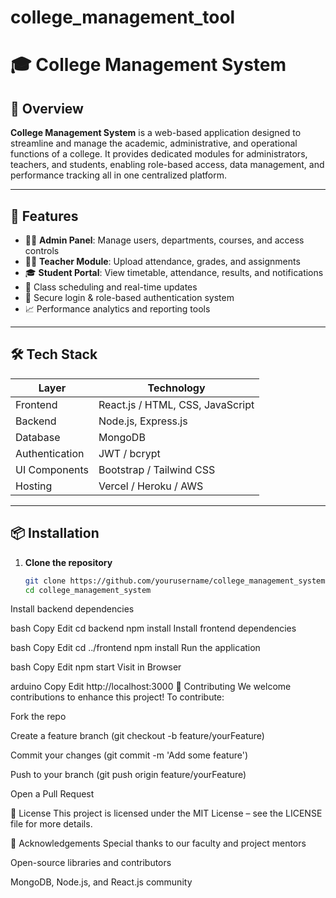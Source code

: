 # college_management_tool

# 🎓 College Management System

## 📌 Overview

**College Management System** is a web-based application designed to streamline and manage the academic, administrative, and operational functions of a college. It provides dedicated modules for administrators, teachers, and students, enabling role-based access, data management, and performance tracking all in one centralized platform.

---


## 🚀 Features

- 🧑‍💼 **Admin Panel**: Manage users, departments, courses, and access controls
- 👨‍🏫 **Teacher Module**: Upload attendance, grades, and assignments
- 🎓 **Student Portal**: View timetable, attendance, results, and notifications
- 📅 Class scheduling and real-time updates
- 📑 Secure login & role-based authentication system
- 📈 Performance analytics and reporting tools

---

## 🛠️ Tech Stack

| Layer        | Technology        |
|--------------|-------------------|
| Frontend     | React.js / HTML, CSS, JavaScript |
| Backend      | Node.js, Express.js |
| Database     | MongoDB |
| Authentication | JWT / bcrypt |
| UI Components | Bootstrap / Tailwind CSS |
| Hosting      | Vercel / Heroku / AWS |

---

## 📦 Installation

1. **Clone the repository**
   ```bash
   git clone https://github.com/yourusername/college_management_system.git
   cd college_management_system
Install backend dependencies

bash
Copy
Edit
cd backend
npm install
Install frontend dependencies

bash
Copy
Edit
cd ../frontend
npm install
Run the application

bash
Copy
Edit
npm start
Visit in Browser

arduino
Copy
Edit
http://localhost:3000
🤝 Contributing
We welcome contributions to enhance this project!
To contribute:

Fork the repo

Create a feature branch (git checkout -b feature/yourFeature)

Commit your changes (git commit -m 'Add some feature')

Push to your branch (git push origin feature/yourFeature)

Open a Pull Request

📄 License
This project is licensed under the MIT License – see the LICENSE file for more details.



🙌 Acknowledgements
Special thanks to our faculty and project mentors

Open-source libraries and contributors

MongoDB, Node.js, and React.js community
